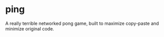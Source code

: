 # ping
A really terrible networked pong game, built to maximize copy-paste and minimize original code.
